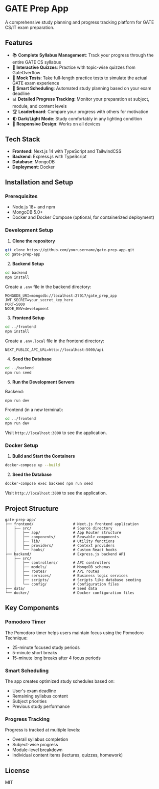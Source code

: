 # GATE Prep App

A comprehensive study planning and progress tracking platform for GATE CS/IT exam preparation.

## Features

- 📚 **Complete Syllabus Management**: Track your progress through the entire GATE CS syllabus
- 📝 **Interactive Quizzes**: Practice with topic-wise quizzes from GateOverflow
- 📄 **Mock Tests**: Take full-length practice tests to simulate the actual GATE exam experience
- 📅 **Smart Scheduling**: Automated study planning based on your exam deadline
- 📊 **Detailed Progress Tracking**: Monitor your preparation at subject, module, and content levels
- 🏆 **Leaderboard**: Compare your progress with others for motivation
- 🌓 **Dark/Light Mode**: Study comfortably in any lighting condition
- 📱 **Responsive Design**: Works on all devices

## Tech Stack

- **Frontend**: Next.js 14 with TypeScript and TailwindCSS
- **Backend**: Express.js with TypeScript
- **Database**: MongoDB
- **Deployment**: Docker

## Installation and Setup

### Prerequisites

- Node.js 18+ and npm
- MongoDB 5.0+
- Docker and Docker Compose (optional, for containerized deployment)

### Development Setup

1. **Clone the repository**

```bash
git clone https://github.com/yourusername/gate-prep-app.git
cd gate-prep-app
```

2. **Backend Setup**

```bash
cd backend
npm install
```

Create a `.env` file in the backend directory:

```
MONGODB_URI=mongodb://localhost:27017/gate_prep_app
JWT_SECRET=your_secret_key_here
PORT=5000
NODE_ENV=development
```

3. **Frontend Setup**

```bash
cd ../frontend
npm install
```

Create a `.env.local` file in the frontend directory:

```
NEXT_PUBLIC_API_URL=http://localhost:5000/api
```

4. **Seed the Database**

```bash
cd ../backend
npm run seed
```

5. **Run the Development Servers**

Backend:
```bash
npm run dev
```

Frontend (in a new terminal):
```bash
cd ../frontend
npm run dev
```

Visit `http://localhost:3000` to see the application.

### Docker Setup

1. **Build and Start the Containers**

```bash
docker-compose up --build
```

2. **Seed the Database**

```bash
docker-compose exec backend npm run seed
```

Visit `http://localhost:3000` to see the application.

## Project Structure

```
gate-prep-app/
├── frontend/                  # Next.js frontend application
│   ├── src/                   # Source directory
│   │   ├── app/               # App Router structure
│   │   ├── components/        # Reusable components
│   │   ├── lib/               # Utility functions
│   │   ├── providers/         # Context providers
│   │   └── hooks/             # Custom React hooks
├── backend/                   # Express.js backend API
│   ├── src/
│   │   ├── controllers/       # API controllers
│   │   ├── models/            # MongoDB schemas
│   │   ├── routes/            # API routes
│   │   ├── services/          # Business logic services
│   │   ├── scripts/           # Scripts like database seeding
│   │   └── config/            # Configuration files
├── data/                      # Seed data
└── docker/                    # Docker configuration files
```

## Key Components

### Pomodoro Timer

The Pomodoro timer helps users maintain focus using the Pomodoro Technique:
- 25-minute focused study periods
- 5-minute short breaks
- 15-minute long breaks after 4 focus periods

### Smart Scheduling

The app creates optimized study schedules based on:
- User's exam deadline
- Remaining syllabus content
- Subject priorities
- Previous study performance

### Progress Tracking

Progress is tracked at multiple levels:
- Overall syllabus completion
- Subject-wise progress
- Module-level breakdown
- Individual content items (lectures, quizzes, homework)

## License

MIT